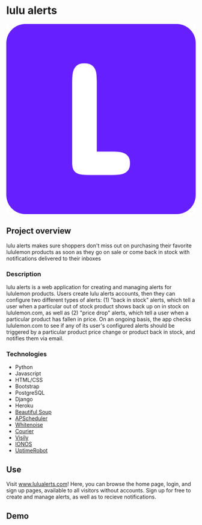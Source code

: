 # lulu alerts
![lulualerts logo](retail_alerts/lulu_alerts/static/lulu_alerts/big_icon.png)

## Project overview
lulu alerts makes sure shoppers don't miss out on purchasing their favorite lululemon products as soon as they go on sale or come back in stock with notifications delivered to their inboxes 

### Description
lulu alerts is a web application for creating and managing alerts for lululemon products.  Users create lulu alerts accounts, then they can configure two different types of alerts: (1) "back in stock" alerts, which tell a user when a particular out of stock product shows back up on in stock on lululemon.com, as well as (2) "price drop" alerts, which tell a user when a particular product has fallen in price.  On an ongoing basis, the app checks lululemon.com to see if any of its user's configured alerts should be triggered by a particular product price change or product back in stock, and notifies them via email.

### Technologies
- Python
- Javascript
- HTML/CSS
- Bootstrap
- PostgreSQL
- Django
- Heroku
- [Beautiful Soup](https://pypi.org/project/beautifulsoup4/)
- [APScheduler](https://apscheduler.readthedocs.io/en/3.x/) 
- [Whitenoise](http://whitenoise.evans.io/en/stable/)
- [Courier](https://www.courier.com/)
- [Visily](https://www.visily.ai/)
- [IONOS](https://www.ionos.com/)
- [UptimeRobot](https://uptimerobot.com/)

<!-- ## Video Demo
 -->

## Use
Visit www.lulualerts.com! Here, you can browse the home page, login, and sign up pages, available to all visitors without accounts.  Sign up for free to create and manage alerts, as well as to recieve notifications.


## Demo


<!-- ## Challenges, Tradeoffs & future features
- Handling user input
- Making it free - add donations!! uptime robot
- ux
- user notifications improvement! text, more immediate
- 
 -->

<!-- 
## Testing & monitoring -->

<!-- ## Wading through code -->